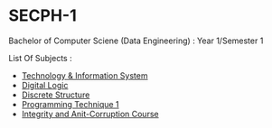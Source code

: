 # SECPH-1
Bachelor of Computer Sciene (Data Engineering) : Year 1/Semester 1 

List Of Subjects :
* <a href="https://github.com/haani1224/UTM-Year-1-Semester-1/tree/main/technology-and-information-systems">Technology & Information System</a>
* <a href="https://github.com/haani1224/UTM-Year-1-Semester-1/tree/main/digital-logic">Digital Logic</a>
* <a href="https://github.com/haani1224/UTM-Year-1-Semester-1/tree/main/discrete-structure">Discrete Structure</a>
* <a href="https://github.com/haani1224/UTM-Year-1-Semester-1/tree/main/programming-technique-1">Programming Technique 1</a>
* <a href="https://github.com/haani1224/SECPH-1/tree/main/Intergrity-and-anti-corruption-course" >Integrity and Anit-Corruption Course</a>
